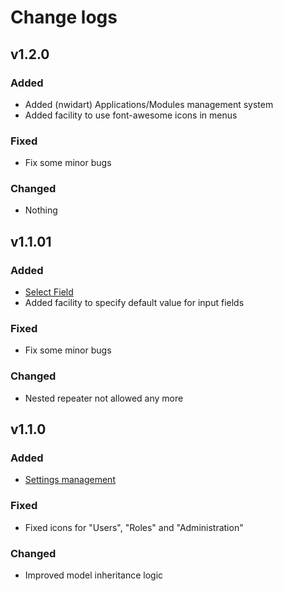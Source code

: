 # Change logs

## v1.2.0

### Added

* Added \(nwidart\) Applications/Modules management system 
* Added facility to use font-awesome icons in menus

### Fixed

* Fix some minor bugs

### Changed

* Nothing

## v1.1.01

### Added

* [Select Field](fields/select.md)
* Added facility to specify default value for input fields

### Fixed

* Fix some minor bugs

### Changed

* Nested repeater not allowed any more

## v1.1.0

### Added

* [Settings management](features.md#manage-settings)

### Fixed

* Fixed icons for "Users", "Roles" and "Administration"

### Changed

* Improved model inheritance logic

